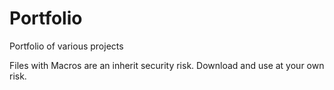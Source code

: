 # Portfolio
Portfolio of various projects

Files with Macros are an inherit security risk. Download and use at your own risk.
